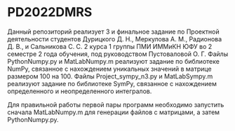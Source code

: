 # PD2022DMRS
Данный репозиторий реализует 3 и финальное задание по Проектной деятельности студентов Дурицкого Д. Н., Меркулова А. М., Радионова Д. В., и Сальникова С. С.
2 курса 1 группы ПМИ ИММиКН ЮФУ во 2 семестре 2 года обучения, под руководством Пустоваловой О. Г.
Файлы PythonNumpy.py и MatLabNumpy.m реализуют задание по библиотеке NumPy, связанное с нахождением уникальных значений в матрице размером 100 на 100.
Файлы Project_sympy_n3.py и MatLabSympy.m реализуют задание по библиотеке SymPy, связанное с нахождением определенного и неопределенного интегралов.

Для правильной работы первой пары программ необходимо запустить сначала MatLabNumpy.m для генерации файлов с матрицами, а затем PythonNumpy.py.
